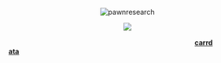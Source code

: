 <p align="center"> <img src="https://komarev.com/ghpvc/?username=pawnresearch&label=MAFIA!!!!&color=red&style=square" alt="pawnresearch" /> </p>

<p align="center">
  
  <img src="https://pbs.twimg.com/media/GxCDMpfbUAEgmUl?format=jpg&name=4096x4096" />
  
</p>

　⠀　⠀　⠀　⠀　⠀　⠀　⠀　⠀　⠀　⠀　⠀ 　⠀⠀⠀ ⠀⠀⠀ ⠀⠀⠀ **[carrd](https://pawnresearch.carrd.co) 　⠀　⠀　⠀　⠀[ata](https://pawnresearch.atabook.org/)**

